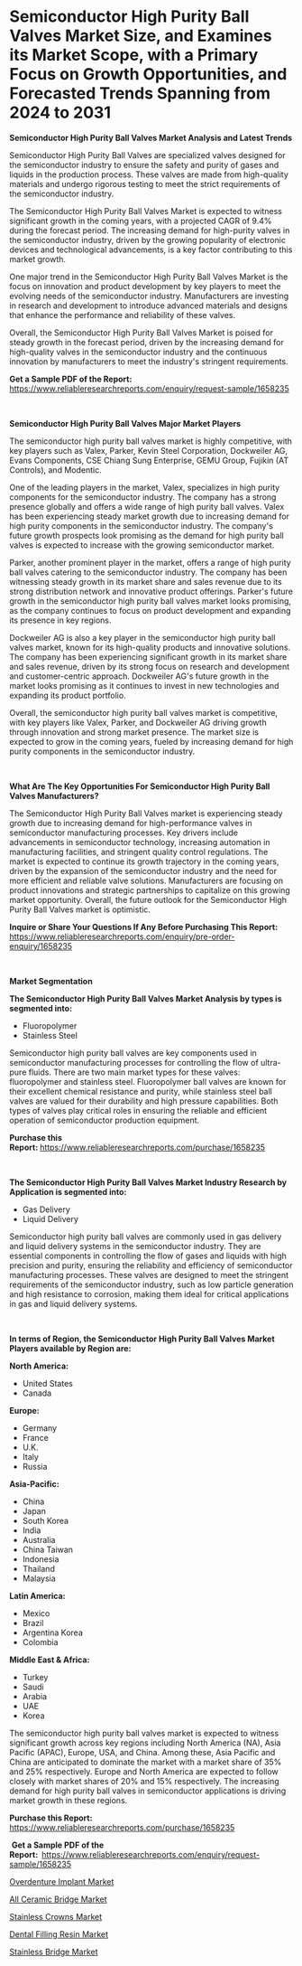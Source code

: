<p><h1>Semiconductor High Purity Ball Valves Market Size, and Examines its Market Scope, with a Primary Focus on Growth Opportunities, and Forecasted Trends Spanning from 2024 to 2031</h1></p><p><strong>Semiconductor High Purity Ball Valves Market Analysis and Latest Trends</strong></p>
<p><p>Semiconductor High Purity Ball Valves are specialized valves designed for the semiconductor industry to ensure the safety and purity of gases and liquids in the production process. These valves are made from high-quality materials and undergo rigorous testing to meet the strict requirements of the semiconductor industry.</p><p>The Semiconductor High Purity Ball Valves Market is expected to witness significant growth in the coming years, with a projected CAGR of 9.4% during the forecast period. The increasing demand for high-purity valves in the semiconductor industry, driven by the growing popularity of electronic devices and technological advancements, is a key factor contributing to this market growth.</p><p>One major trend in the Semiconductor High Purity Ball Valves Market is the focus on innovation and product development by key players to meet the evolving needs of the semiconductor industry. Manufacturers are investing in research and development to introduce advanced materials and designs that enhance the performance and reliability of these valves.</p><p>Overall, the Semiconductor High Purity Ball Valves Market is poised for steady growth in the forecast period, driven by the increasing demand for high-quality valves in the semiconductor industry and the continuous innovation by manufacturers to meet the industry's stringent requirements.</p></p>
<p><strong>Get a Sample PDF of the Report:&nbsp;</strong> <a href="https://www.reliableresearchreports.com/enquiry/request-sample/1658235">https://www.reliableresearchreports.com/enquiry/request-sample/1658235</a></p>
<p>&nbsp;</p>
<p><strong>Semiconductor High Purity Ball Valves Major Market Players</strong></p>
<p><p>The semiconductor high purity ball valves market is highly competitive, with key players such as Valex, Parker, Kevin Steel Corporation, Dockweiler AG, Evans Components, CSE Chiang Sung Enterprise, GEMU Group, Fujikin (AT Controls), and Modentic. </p><p>One of the leading players in the market, Valex, specializes in high purity components for the semiconductor industry. The company has a strong presence globally and offers a wide range of high purity ball valves. Valex has been experiencing steady market growth due to increasing demand for high purity components in the semiconductor industry. The company's future growth prospects look promising as the demand for high purity ball valves is expected to increase with the growing semiconductor market.</p><p>Parker, another prominent player in the market, offers a range of high purity ball valves catering to the semiconductor industry. The company has been witnessing steady growth in its market share and sales revenue due to its strong distribution network and innovative product offerings. Parker's future growth in the semiconductor high purity ball valves market looks promising, as the company continues to focus on product development and expanding its presence in key regions.</p><p>Dockweiler AG is also a key player in the semiconductor high purity ball valves market, known for its high-quality products and innovative solutions. The company has been experiencing significant growth in its market share and sales revenue, driven by its strong focus on research and development and customer-centric approach. Dockweiler AG's future growth in the market looks promising as it continues to invest in new technologies and expanding its product portfolio.</p><p>Overall, the semiconductor high purity ball valves market is competitive, with key players like Valex, Parker, and Dockweiler AG driving growth through innovation and strong market presence. The market size is expected to grow in the coming years, fueled by increasing demand for high purity components in the semiconductor industry.</p></p>
<p>&nbsp;</p>
<p><strong>What Are The Key Opportunities For Semiconductor High Purity Ball Valves Manufacturers?</strong></p>
<p><p>The Semiconductor High Purity Ball Valves market is experiencing steady growth due to increasing demand for high-performance valves in semiconductor manufacturing processes. Key drivers include advancements in semiconductor technology, increasing automation in manufacturing facilities, and stringent quality control regulations. The market is expected to continue its growth trajectory in the coming years, driven by the expansion of the semiconductor industry and the need for more efficient and reliable valve solutions. Manufacturers are focusing on product innovations and strategic partnerships to capitalize on this growing market opportunity. Overall, the future outlook for the Semiconductor High Purity Ball Valves market is optimistic.</p></p>
<p><strong>Inquire or Share Your Questions If Any Before Purchasing This Report:</strong> <a href="https://www.reliableresearchreports.com/enquiry/pre-order-enquiry/1658235">https://www.reliableresearchreports.com/enquiry/pre-order-enquiry/1658235</a></p>
<p>&nbsp;</p>
<p><strong>Market Segmentation</strong></p>
<p><strong>The Semiconductor High Purity Ball Valves Market Analysis by types is segmented into:</strong></p>
<p><ul><li>Fluoropolymer</li><li>Stainless Steel</li></ul></p>
<p><p>Semiconductor high purity ball valves are key components used in semiconductor manufacturing processes for controlling the flow of ultra-pure fluids. There are two main market types for these valves: fluoropolymer and stainless steel. Fluoropolymer ball valves are known for their excellent chemical resistance and purity, while stainless steel ball valves are valued for their durability and high pressure capabilities. Both types of valves play critical roles in ensuring the reliable and efficient operation of semiconductor production equipment.</p></p>
<p><strong>Purchase this Report:&nbsp;</strong><a href="https://www.reliableresearchreports.com/purchase/1658235">https://www.reliableresearchreports.com/purchase/1658235</a></p>
<p>&nbsp;</p>
<p><strong>The Semiconductor High Purity Ball Valves Market Industry Research by Application is segmented into:</strong></p>
<p><ul><li>Gas Delivery</li><li>Liquid Delivery</li></ul></p>
<p><p>Semiconductor high purity ball valves are commonly used in gas delivery and liquid delivery systems in the semiconductor industry. They are essential components in controlling the flow of gases and liquids with high precision and purity, ensuring the reliability and efficiency of semiconductor manufacturing processes. These valves are designed to meet the stringent requirements of the semiconductor industry, such as low particle generation and high resistance to corrosion, making them ideal for critical applications in gas and liquid delivery systems.</p></p>
<p>&nbsp;</p>
<p><strong>In terms of Region, the Semiconductor High Purity Ball Valves Market Players available by Region are:</strong></p>
<p>
    <p> <strong> North America: </strong>
        <ul>
            <li>United States</li>
            <li>Canada</li>
        </ul>
        </p> 
    <p> <strong> Europe: </strong>
        <ul>
            <li>Germany</li>
            <li>France</li>
            <li>U.K.</li>
            <li>Italy</li>
            <li>Russia</li>
        </ul>
        </p> 
    <p> <strong> Asia-Pacific: </strong>
        <ul>
            <li>China</li>
            <li>Japan</li>
            <li>South Korea</li>
            <li>India</li>
            <li>Australia</li>
            <li>China Taiwan</li>
            <li>Indonesia</li>
            <li>Thailand</li>
            <li>Malaysia</li>
        </ul>
        </p> 
    <p> <strong> Latin America: </strong>
        <ul>
            <li>Mexico</li>
            <li>Brazil</li>
            <li>Argentina Korea</li>
            <li>Colombia</li>
        </ul>
        </p> 
    <p> <strong> Middle East & Africa: </strong>
        <ul>
            <li>Turkey</li>
            <li>Saudi</li>
            <li>Arabia</li>
            <li>UAE</li>
            <li>Korea</li>
        </ul>
    </p>
    </p>
<p><p>The semiconductor high purity ball valves market is expected to witness significant growth across key regions including North America (NA), Asia Pacific (APAC), Europe, USA, and China. Among these, Asia Pacific and China are anticipated to dominate the market with a market share of 35% and 25% respectively. Europe and North America are expected to follow closely with market shares of 20% and 15% respectively. The increasing demand for high purity ball valves in semiconductor applications is driving market growth in these regions.</p></p>
<p><strong>Purchase this Report: </strong><a href="https://www.reliableresearchreports.com/purchase/1658235">https://www.reliableresearchreports.com/purchase/1658235</a></p>
<p>&nbsp;<strong>Get a Sample PDF of the Report:&nbsp;&nbsp;</strong><a href="https://www.reliableresearchreports.com/enquiry/request-sample/1658235">https://www.reliableresearchreports.com/enquiry/request-sample/1658235</a></p>
<p><strong></strong></p>
<p><p><a href="https://medium.com/@v4171497/overdenture-implant-market-outlook-industry-overview-and-forecast-2024-to-2031-a1351ad7863d">Overdenture Implant Market</a></p><p><a href="https://medium.com/@v4171497/all-ceramic-bridge-market-furnishes-information-on-market-share-market-trends-and-market-growth-884fa675db4f">All Ceramic Bridge Market</a></p><p><a href="https://medium.com/@v4171497/stainless-crowns-market-share-evolution-and-market-growth-trends-2024-2031-4f93b60f6395">Stainless Crowns Market</a></p><p><a href="https://medium.com/@charvi.reportprime/dental-filling-resin-market-trends-and-market-analysis-forecasted-for-period-2024-2031-a48f7c9d36a6">Dental Filling Resin Market</a></p><p><a href="https://medium.com/p/65b5f2119e89/edit">Stainless Bridge Market</a></p></p>